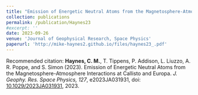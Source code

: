 ```yaml
---
title: "Emission of Energetic Neutral Atoms from the Magnetosphere-Atmosphere Interactions at Callisto and Europa"
collection: publications
permalink: /publication/Haynes23
#excerpt: ''
date: 2023-09-26
venue: 'Journal of Geophysical Research, Space Physics'
paperurl: 'http://mike-haynes2.github.io/files/haynes23_.pdf'
---
```


Recommended citation: **Haynes, C. M.**, T. Tippens, P. Addison, L. Liuzzo, A. R. Poppe, and S. Simon (2023). Emission of Energetic Neutral Atoms from the Magnetosphere-Atmosphere Interactions at Callisto and Europa. <i>J. Geophy. Res. Space Physics, 127</i>, e2023JA031931, doi: [10.1029/2023JA031931](https://agupubs.onlinelibrary.wiley.com/doi/full/10.1029/2023JA031931), 2023.
